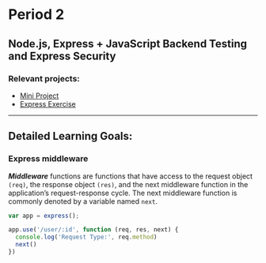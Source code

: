 # Period 2
## Node.js, Express + JavaScript Backend Testing and Express Security

### Relevant projects:
- [Mini Project](https://github.com/cph-an178/FullStack-JavaScript/tree/master/miniproject)
- [Express Exercise](https://github.com/cph-an178/FullStack-JavaScript/tree/master/Period2/Express_Exercise)

--- 
## Detailed Learning Goals:

### Express middleware
_**Middleware**_ functions are functions that have access to the request object `(req)`, the response object `(res)`, and the next middleware function in the application’s request-response cycle. The next middleware function is commonly denoted by a variable named `next`.
```javascript
var app = express();

app.use('/user/:id', function (req, res, next) {
  console.log('Request Type:', req.method)
  next()
})
```